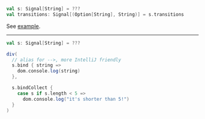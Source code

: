 ```scala
val s: Signal[String] = ???
val transitions: Signal[(Option[String], String)] = s.transitions
```

See [example](/core/example-signal-transitions).

---

```scala
val s: Signal[String] = ???

div(
  // alias for -->, more IntelliJ friendly
  s.bind { string => 
    dom.console.log(string)  
  },

  s.bindCollect {
    case s if s.length < 5 =>
      dom.console.log("it's shorter than 5!")
  }  
)
```
